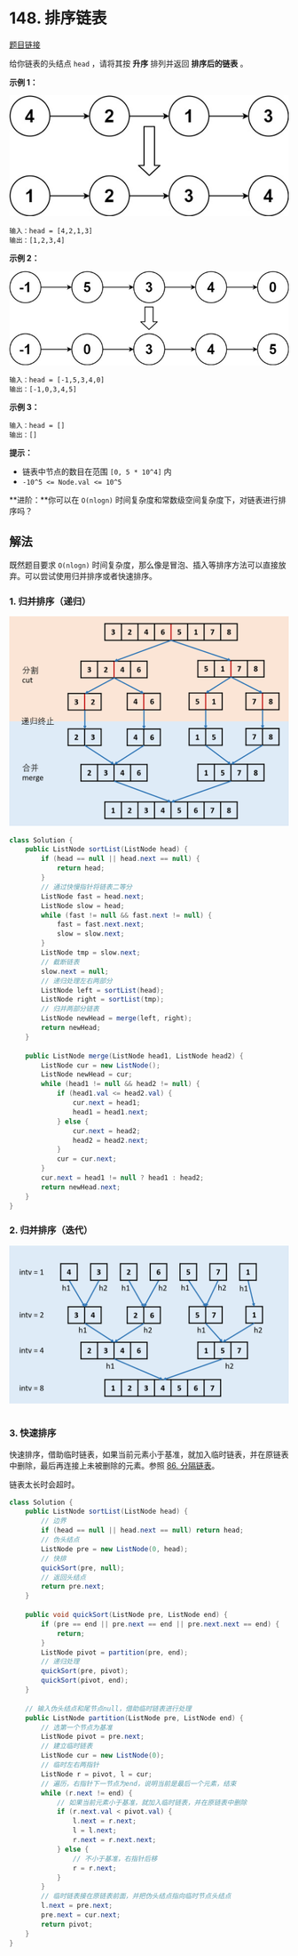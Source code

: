 # 148. 排序链表

[题目链接](https://leetcode.cn/problems/sort-list/)

给你链表的头结点 `head` ，请将其按 **升序** 排列并返回 **排序后的链表** 。 

**示例 1：**

![img](images/148-1.jpg)

```
输入：head = [4,2,1,3]
输出：[1,2,3,4]
```

**示例 2：**

![img](images/148-2.jpg)

```
输入：head = [-1,5,3,4,0]
输出：[-1,0,3,4,5]
```

**示例 3：**

```
输入：head = []
输出：[]
```

**提示：**

- 链表中节点的数目在范围 `[0, 5 * 10^4]` 内
- `-10^5 <= Node.val <= 10^5`

**进阶：**你可以在 `O(nlogn)` 时间复杂度和常数级空间复杂度下，对链表进行排序吗？

## 解法

既然题目要求 `O(nlogn)` 时间复杂度，那么像是冒泡、插入等排序方法可以直接放弃。可以尝试使用归并排序或者快速排序。

### 1. 归并排序（递归）

![Picture2.png](images/148-3.png)

```java
class Solution {
    public ListNode sortList(ListNode head) {
        if (head == null || head.next == null) {
            return head;
        }
        // 通过快慢指针将链表二等分
        ListNode fast = head.next;
        ListNode slow = head;
        while (fast != null && fast.next != null) {
            fast = fast.next.next;
            slow = slow.next;
        }
        ListNode tmp = slow.next;
        // 截断链表
        slow.next = null;
        // 递归处理左右两部分
        ListNode left = sortList(head);
        ListNode right = sortList(tmp);
        // 归并两部分链表
        ListNode newHead = merge(left, right);
        return newHead;
    }

    public ListNode merge(ListNode head1, ListNode head2) {
        ListNode cur = new ListNode();
        ListNode newHead = cur;
        while (head1 != null && head2 != null) {
            if (head1.val <= head2.val) {
                cur.next = head1;
                head1 = head1.next;
            } else {
                cur.next = head2;
                head2 = head2.next;
            }
            cur = cur.next;
        }
        cur.next = head1 != null ? head1 : head2;
        return newHead.next;
    }
}
```

### 2. 归并排序（迭代）

![Picture1.png](images/148-4.png)

```java

```

### 3. 快速排序

快速排序，借助临时链表，如果当前元素小于基准，就加入临时链表，并在原链表中删除，最后再连接上未被删除的元素。参照 [86. 分隔链表](algorithm/86.%20分隔链表.md)。

链表太长时会超时。

```java
class Solution {
    public ListNode sortList(ListNode head) {
        // 边界
        if (head == null || head.next == null) return head;
        // 伪头结点
        ListNode pre = new ListNode(0, head);
        // 快排
        quickSort(pre, null);
        // 返回头结点
        return pre.next;
    }

    public void quickSort(ListNode pre, ListNode end) {
        if (pre == end || pre.next == end || pre.next.next == end) {
            return;
        }
        ListNode pivot = partition(pre, end);
        // 递归处理
        quickSort(pre, pivot);
        quickSort(pivot, end);
    }

    // 输入伪头结点和尾节点null，借助临时链表进行处理
    public ListNode partition(ListNode pre, ListNode end) {
        // 选第一个节点为基准
        ListNode pivot = pre.next;
        // 建立临时链表
        ListNode cur = new ListNode(0);
        // 临时左右两指针
        ListNode r = pivot, l = cur;
        // 遍历，右指针下一节点为end，说明当前是最后一个元素，结束
        while (r.next != end) {
            // 如果当前元素小于基准，就加入临时链表，并在原链表中删除
            if (r.next.val < pivot.val) {
                l.next = r.next;
                l = l.next;
                r.next = r.next.next;
            } else {
                // 不小于基准，右指针后移
                r = r.next;
            }
        }
        // 临时链表接在原链表前面，并把伪头结点指向临时节点头结点
        l.next = pre.next;
        pre.next = cur.next;
        return pivot;
    }
}
```

